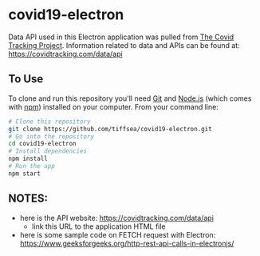 # covid19-electron

Data API used in this Electron application was pulled from [The Covid Tracking Project](https://covidtracking.com/). Information related to data and APIs can be found at: https://covidtracking.com/data/api

## To Use

To clone and run this repository you'll need [Git](https://git-scm.com) and [Node.js](https://nodejs.org/en/download/) (which comes with [npm](http://npmjs.com)) installed on your computer. From your command line:

```bash
# Clone this repository
git clone https://github.com/tiffsea/covid19-electron.git
# Go into the repository
cd covid19-electron
# Install dependencies
npm install
# Run the app
npm start
```

## NOTES:
- here is the API website: https://covidtracking.com/data/api
	- link this URL to the application HTML file
- here is some sample code on FETCH request with Electron: https://www.geeksforgeeks.org/http-rest-api-calls-in-electronjs/
